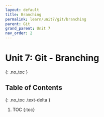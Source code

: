 ```yaml
---
layout: default
title: Branching
permalink: learn/unit7/git/branching
parent: Git
grand_parent: Unit 7
nav_order: 2
---
```


<!-- prettier-ignore-start -->

# Unit 7: Git - Branching
{: .no_toc }

## Table of Contents
{: .no_toc .text-delta }

1. TOC
{:toc}

<!-- prettier-ignore-end -->